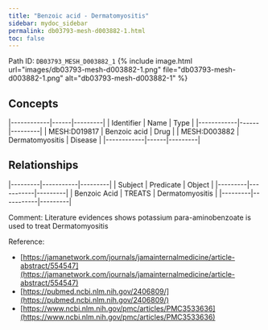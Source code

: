 ```yaml
---
title: "Benzoic acid - Dermatomyositis"
sidebar: mydoc_sidebar
permalink: db03793-mesh-d003882-1.html
toc: false 
---
```



Path ID: `DB03793_MESH_D003882_1`
{% include image.html url="images/db03793-mesh-d003882-1.png" file="db03793-mesh-d003882-1.png" alt="db03793-mesh-d003882-1" %}

## Concepts

|------------|------|---------|
| Identifier | Name | Type    |
|------------|------|---------|
| MESH:D019817 | Benzoic acid | Drug |
| MESH:D003882 | Dermatomyositis | Disease |
|------------|------|---------|

## Relationships

|---------|-----------|---------|
| Subject | Predicate | Object  |
|---------|-----------|---------|
| Benzoic Acid | TREATS | Dermatomyositis |
|---------|-----------|---------|

Comment: Literature evidences shows potassium para-aminobenzoate is used to treat Dermatomyositis

Reference: 
  - [https://jamanetwork.com/journals/jamainternalmedicine/article-abstract/554547](https://jamanetwork.com/journals/jamainternalmedicine/article-abstract/554547)
  - [https://pubmed.ncbi.nlm.nih.gov/2406809/](https://pubmed.ncbi.nlm.nih.gov/2406809/)
  - [https://www.ncbi.nlm.nih.gov/pmc/articles/PMC3533636](https://www.ncbi.nlm.nih.gov/pmc/articles/PMC3533636)
